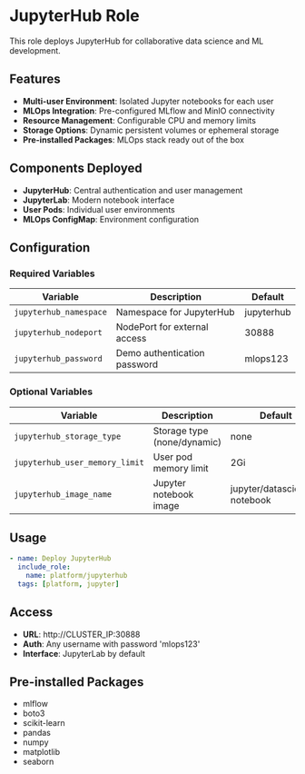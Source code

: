 # JupyterHub Role

This role deploys JupyterHub for collaborative data science and ML development.

## Features

- **Multi-user Environment**: Isolated Jupyter notebooks for each user
- **MLOps Integration**: Pre-configured MLflow and MinIO connectivity
- **Resource Management**: Configurable CPU and memory limits
- **Storage Options**: Dynamic persistent volumes or ephemeral storage
- **Pre-installed Packages**: MLOps stack ready out of the box

## Components Deployed

- **JupyterHub**: Central authentication and user management
- **JupyterLab**: Modern notebook interface
- **User Pods**: Individual user environments
- **MLOps ConfigMap**: Environment configuration

## Configuration

### Required Variables

| Variable | Description | Default |
|----------|-------------|---------|
| `jupyterhub_namespace` | Namespace for JupyterHub | jupyterhub |
| `jupyterhub_nodeport` | NodePort for external access | 30888 |
| `jupyterhub_password` | Demo authentication password | mlops123 |

### Optional Variables

| Variable | Description | Default |
|----------|-------------|---------|
| `jupyterhub_storage_type` | Storage type (none/dynamic) | none |
| `jupyterhub_user_memory_limit` | User pod memory limit | 2Gi |
| `jupyterhub_image_name` | Jupyter notebook image | jupyter/datascience-notebook |

## Usage

```yaml
- name: Deploy JupyterHub
  include_role:
    name: platform/jupyterhub
  tags: [platform, jupyter]
```

## Access

- **URL**: http://CLUSTER_IP:30888
- **Auth**: Any username with password 'mlops123'
- **Interface**: JupyterLab by default

## Pre-installed Packages

- mlflow
- boto3
- scikit-learn
- pandas
- numpy
- matplotlib
- seaborn